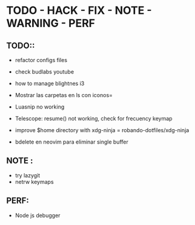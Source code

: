 # TODO - HACK - FIX - NOTE - WARNING - PERF

## TODO::
  - refactor configs files
  - check budlabs youtube
  - how to manage blightnes i3
  - Mostrar las carpetas en ls con iconos=
  - Luasnip no working
  - Telescope: resume() not working, check for frecuency keymap
  - improve $home directory with xdg-ninja = robando-dotfiles/xdg-ninja
    
  - bdelete en neovim para eliminar single buffer

## NOTE :
  - try lazygit
  - netrw keymaps

## PERF: 
  - Node js debugger
